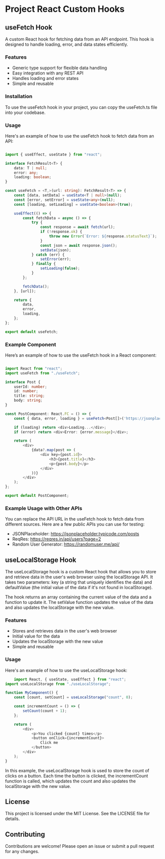 # Project React Custom Hooks

## useFetch Hook
A custom React hook for fetching data from an API endpoint. This hook is designed to handle loading, error, and data states efficiently.

### Features
- Generic type support for flexible data handling
- Easy integration with any REST API
- Handles loading and error states
- Simple and reusable

### Installation
To use the useFetch hook in your project, you can copy the useFetch.ts file into your codebase.

### Usage
Here's an example of how to use the useFetch hook to fetch data from an API:
```typescript	

import { useEffect, useState } from "react";

interface FetchResult<T> {
    data: T | null;
    error: any;
    loading: boolean;
}

const useFetch = <T,>(url: string): FetchResult<T> => {
    const [data, setData] = useState<T | null>(null);
    const [error, setError] = useState<any>(null);
    const [loading, setLoading] = useState<boolean>(true);

    useEffect(() => {
        const fetchData = async () => {
            try {
                const response = await fetch(url);
                if (!response.ok) {
                    throw new Error(`Error: ${response.statusText}`);
                }
                const json = await response.json();
                setData(json);
            } catch (err) {
                setError(err);
            } finally {
                setLoading(false);
            }
        };

        fetchData();
    }, [url]);

    return {
        data,
        error,
        loading,
    };
};

export default useFetch;
```

### Example Component
Here’s an example of how to use the useFetch hook in a React component:

```typescript

import React from "react";
import useFetch from "./useFetch";

interface Post {
    userId: number;
    id: number;
    title: string;
    body: string;
}

const PostComponent: React.FC = () => {
    const { data, error, loading } = useFetch<Post[]>('https://jsonplaceholder.typicode.com/posts');

    if (loading) return <div>Loading...</div>;
    if (error) return <div>Error: {error.message}</div>;

    return (
        <div>
            {data?.map(post => (
                <div key={post.id}>
                    <h3>{post.title}</h3>
                    <p>{post.body}</p>
                </div>
            ))}
        </div>
    );
};

export default PostComponent;
```

### Example Usage with Other APIs
You can replace the API URL in the useFetch hook to fetch data from different sources. Here are a few public APIs you can use for testing:

- JSONPlaceholder: https://jsonplaceholder.typicode.com/posts
- ReqRes: https://reqres.in/api/users?page=2
- Random User Generator: https://randomuser.me/api/


## useLocalStorage Hook

The useLocalStorage hook is a custom React hook that allows you to store and retrieve data in the user's web browser using the localStorage API. It takes two parameters: key (a string that uniquely identifies the data) and defaultValue (the initial value of the data if it's not found in localStorage).

The hook returns an array containing the current value of the data and a function to update it. The setValue function updates the value of the data and also updates the localStorage with the new value.

### Features

- Stores and retrieves data in the user's web browser
- Initial value for the data
- Updates the localStorage with the new value
- Simple and reusable

### Usage

Here's an example of how to use the useLocalStorage hook:
```typescript
	import React, { useState, useEffect } from "react";
import useLocalStorage from "./useLocalStorage";

function MyComponent() {
    const [count, setCount] = useLocalStorage("count", 0);

    const incrementCount = () => {
        setCount(count + 1);
    };

    return (
        <div>
            <p>You clicked {count} times</p>
            <button onClick={incrementCount}>
                Click me
            </button>
        </div>
    );
}

```
In this example, the useLocalStorage hook is used to store the count of clicks on a button. Each time the button is clicked, the incrementCount function is called, which updates the count and also updates the localStorage with the new value.



## License
This project is licensed under the MIT License. See the LICENSE file for details.

## Contributing
Contributions are welcome! Please open an issue or submit a pull request for any changes.

